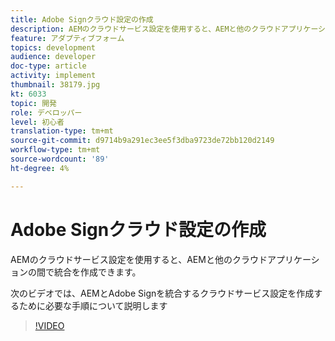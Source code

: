 ```yaml
---
title: Adobe Signクラウド設定の作成
description: AEMのクラウドサービス設定を使用すると、AEMと他のクラウドアプリケーションの間で統合を作成できます。 次のビデオでは、AEMとAdobe Signを統合するクラウドサービス設定を作成するために必要な手順について説明します。
feature: アダプティブフォーム
topics: development
audience: developer
doc-type: article
activity: implement
thumbnail: 38179.jpg
kt: 6033
topic: 開発
role: デベロッパー
level: 初心者
translation-type: tm+mt
source-git-commit: d9714b9a291ec3ee5f3dba9723de72bb120d2149
workflow-type: tm+mt
source-wordcount: '89'
ht-degree: 4%

---
```


# Adobe Signクラウド設定の作成

AEMのクラウドサービス設定を使用すると、AEMと他のクラウドアプリケーションの間で統合を作成できます。

次のビデオでは、AEMとAdobe Signを統合するクラウドサービス設定を作成するために必要な手順について説明します

>[!VIDEO](https://video.tv.adobe.com/v/38179/?quality=9&learn=on)